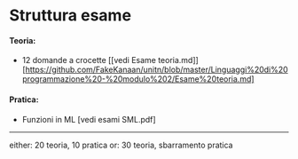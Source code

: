 # Struttura esame

#### Teoria: 

- 12 domande a crocette [\[vedi Esame teoria.md]][https://github.com/FakeKanaan/unitn/blob/master/Linguaggi%20di%20programmazione%20-%20modulo%202/Esame%20teoria.md]

#### Pratica: 
- Funzioni in ML [vedi esami SML.pdf]

---

either: 	20 teoria, 10 pratica
or: 		30 teoria, sbarramento pratica

